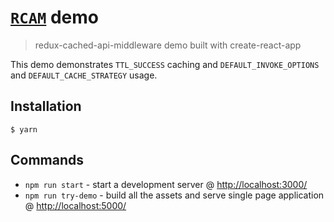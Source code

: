 # [`RCAM`][RCAM] demo

> redux-cached-api-middleware demo built with create-react-app

This demo demonstrates `TTL_SUCCESS` caching and `DEFAULT_INVOKE_OPTIONS` and `DEFAULT_CACHE_STRATEGY` usage.

## Installation

`$ yarn`

## Commands

- `npm run start` - start a development server @ <http://localhost:3000/>
- `npm run try-demo` - build all the assets and serve single page application @ <http://localhost:5000/>

[RCAM]:https://www.npmjs.com/package/redux-cached-api-middleware
